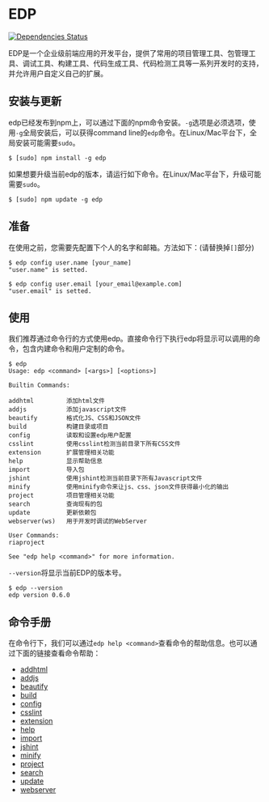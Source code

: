 EDP
==========

[![Dependencies Status](https://david-dm.org/ecomfe/edp.png)](https://david-dm.org/ecomfe/edp)

EDP是一个企业级前端应用的开发平台，提供了常用的项目管理工具、包管理工具、调试工具、构建工具、代码生成工具、代码检测工具等一系列开发时的支持，并允许用户自定义自己的扩展。


安装与更新
-------

edp已经发布到npm上，可以通过下面的npm命令安装。`-g`选项是必须选项，使用`-g`全局安装后，可以获得command line的`edp`命令。在Linux/Mac平台下，全局安装可能需要`sudo`。

    $ [sudo] npm install -g edp

如果想要升级当前edp的版本，请运行如下命令。在Linux/Mac平台下，升级可能需要`sudo`。

    $ [sudo] npm update -g edp

准备
------

在使用之前，您需要先配置下个人的名字和邮箱。方法如下：(请替换掉`[]`部分)

    $ edp config user.name [your_name]
    "user.name" is setted.

    $ edp config user.email [your_email@example.com]
    "user.email" is setted.


使用
------

我们推荐通过命令行的方式使用edp。直接命令行下执行edp将显示可以调用的命令，包含内建命令和用户定制的命令。

    $ edp
    Usage: edp <command> [<args>] [<options>]

    Builtin Commands:

    addhtml         添加html文件
    addjs           添加javascript文件
    beautify        格式化JS、CSS和JSON文件
    build           构建目录或项目
    config          读取和设置edp用户配置
    csslint         使用csslint检测当前目录下所有CSS文件
    extension       扩展管理相关功能
    help            显示帮助信息
    import          导入包
    jshint          使用jshint检测当前目录下所有Javascript文件
    minify          使用minify命令来让js、css、json文件获得最小化的输出
    project         项目管理相关功能
    search          查询现有的包
    update          更新依赖包
    webserver(ws)   用于开发时调试的WebServer

    User Commands:
    riaproject

    See "edp help <command>" for more information.


`--version`将显示当前EDP的版本号。

    $ edp --version
    edp version 0.6.0


命令手册
------

在命令行下，我们可以通过`edp help <command>`查看命令的帮助信息。也可以通过下面的链接查看命令帮助：

- [addhtml](doc/cli/addhtml.md)
- [addjs](doc/cli/addjs.md)
- [beautify](doc/cli/beautify.md)
- [build](doc/cli/build.md)
- [config](doc/cli/config.md)
- [csslint](doc/cli/csslint.md)
- [extension](doc/cli/extension.md)
- [help](doc/cli/help.md)
- [import](doc/cli/import.md)
- [jshint](doc/cli/jshint.md)
- [minify](doc/cli/minify.md)
- [project](doc/cli/project.md)
- [search](doc/cli/search.md)
- [update](doc/cli/update.md)
- [webserver](doc/cli/webserver.md)

